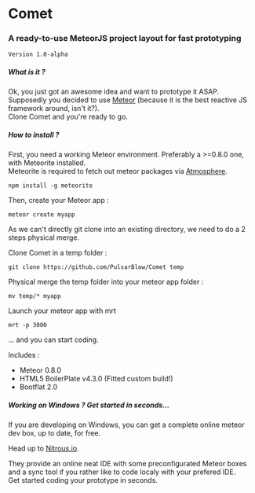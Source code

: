 # Comet

### A ready-to-use MeteorJS project layout for fast prototyping

```Version 1.0-alpha```

##### What is it ?

Ok, you just got an awesome idea and want to prototype it ASAP.  
Supposedly you decided to use [Meteor](http://www.meteor.com) (because it is the best reactive JS framework around, isn't it?).  
Clone Comet and you're ready to go.



##### How to install ?

First, you need a working Meteor environment. Preferably a >=0.8.0 one, with Meteorite installed.  
Meteorite is required to fetch out meteor packages via [Atmosphere](https://atmospherejs.com).

```npm install -g meteorite```

Then, create your Meteor app :

```meteor create myapp```

As we can't directly git clone into an existing directory, we need to do a 2 steps physical merge.

Clone Comet in a temp folder :

```git clone https://github.com/PulsarBlow/Comet temp```

Physical merge the temp folder into your meteor app folder :

```mv temp/* myapp```

Launch your meteor app with mrt

```mrt -p 3000```

... and you can start coding.


Includes :

* Meteor 0.8.0
* HTML5 BoilerPlate v4.3.0 (Fitted custom build!)
* Bootflat 2.0

##### Working on Windows ? Get started in seconds...

If you are developing on Windows, you can get a complete online meteor dev box, up to date, for free.

Head up to [Nitrous.io](https://www.nitrous.io/join/Nx2ZUMqxfNI?utm_source=nitrous.io&utm_medium=copypaste&utm_campaign=referral).

They provide an online neat IDE with some preconfigurated Meteor boxes and a sync tool if you rather like to code localy with your prefered IDE.  
Get started coding your prototype in seconds.  
